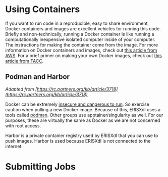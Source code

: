 # Using Containers
If you want to run code in a reproducible, easy to share environment, Docker containers and images are excellent vehicles for running this code. Briefly and non-technically, running a Docker container is like running a computationally inexpensive isolated computer inside of your computer. The instructions for making the container come from the image. For more information on Docker containers and images, check out [this article from AWS](https://aws.amazon.com/compare/the-difference-between-docker-images-and-containers/). For a brief primer on making your own Docker images, check out [this article from TACC](https://containers-at-tacc.readthedocs.io/en/latest/containerize-your-code/overview.html). 


## Podman and Harbor
*Adapted from [https://rc.partners.org/kb/article/3718](https://rc.partners.org/kb/article/3718)*

Docker can be extremely [insecure and dangerous to run](https://docs.docker.com/engine/security/). So exercise caution when pulling a new Docker image. Because of this, ERISXdl uses a tools called [podman](https://podman.io/). Other groups use apptainer/singularity as well. For our purposes, these are virtually the same as Docker as we are not concerned with root access. 

Harbor is a private container registry used by ERISXdl that you can use to push images. Harbor is used because ERISXdl is not connected to the internet. 


# Submitting Jobs